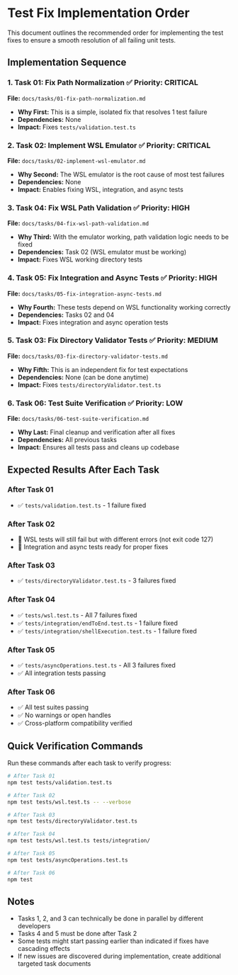 # Test Fix Implementation Order

This document outlines the recommended order for implementing the test fixes to ensure a smooth resolution of all failing unit tests.

## Implementation Sequence

### 1. **Task 01: Fix Path Normalization** ✅ Priority: CRITICAL

**File:** `docs/tasks/01-fix-path-normalization.md`

- **Why First:** This is a simple, isolated fix that resolves 1 test failure
- **Dependencies:** None
- **Impact:** Fixes `tests/validation.test.ts`

### 2. **Task 02: Implement WSL Emulator** ✅ Priority: CRITICAL

**File:** `docs/tasks/02-implement-wsl-emulator.md`

- **Why Second:** The WSL emulator is the root cause of most test failures
- **Dependencies:** None
- **Impact:** Enables fixing WSL, integration, and async tests

### 3. **Task 04: Fix WSL Path Validation** ✅ Priority: HIGH

**File:** `docs/tasks/04-fix-wsl-path-validation.md`

- **Why Third:** With the emulator working, path validation logic needs to be fixed
- **Dependencies:** Task 02 (WSL emulator must be working)
- **Impact:** Fixes WSL working directory tests

### 4. **Task 05: Fix Integration and Async Tests** ✅ Priority: HIGH

**File:** `docs/tasks/05-fix-integration-async-tests.md`

- **Why Fourth:** These tests depend on WSL functionality working correctly
- **Dependencies:** Tasks 02 and 04
- **Impact:** Fixes integration and async operation tests

### 5. **Task 03: Fix Directory Validator Tests** ✅ Priority: MEDIUM

**File:** `docs/tasks/03-fix-directory-validator-tests.md`

- **Why Fifth:** This is an independent fix for test expectations
- **Dependencies:** None (can be done anytime)
- **Impact:** Fixes `tests/directoryValidator.test.ts`

### 6. **Task 06: Test Suite Verification** ✅ Priority: LOW

**File:** `docs/tasks/06-test-suite-verification.md`

- **Why Last:** Final cleanup and verification after all fixes
- **Dependencies:** All previous tasks
- **Impact:** Ensures all tests pass and cleans up codebase

## Expected Results After Each Task

### After Task 01

- ✅ `tests/validation.test.ts` - 1 failure fixed

### After Task 02

- 🔄 WSL tests will still fail but with different errors (not exit code 127)
- 🔄 Integration and async tests ready for proper fixes

### After Task 03

- ✅ `tests/directoryValidator.test.ts` - 3 failures fixed

### After Task 04

- ✅ `tests/wsl.test.ts` - All 7 failures fixed
- ✅ `tests/integration/endToEnd.test.ts` - 1 failure fixed
- ✅ `tests/integration/shellExecution.test.ts` - 1 failure fixed

### After Task 05

- ✅ `tests/asyncOperations.test.ts` - All 3 failures fixed
- ✅ All integration tests passing

### After Task 06

- ✅ All test suites passing
- ✅ No warnings or open handles
- ✅ Cross-platform compatibility verified

## Quick Verification Commands

Run these commands after each task to verify progress:

```bash
# After Task 01
npm test tests/validation.test.ts

# After Task 02
npm test tests/wsl.test.ts -- --verbose

# After Task 03
npm test tests/directoryValidator.test.ts

# After Task 04
npm test tests/wsl.test.ts tests/integration/

# After Task 05
npm test tests/asyncOperations.test.ts

# After Task 06
npm test
```

## Notes

- Tasks 1, 2, and 3 can technically be done in parallel by different developers
- Tasks 4 and 5 must be done after Task 2
- Some tests might start passing earlier than indicated if fixes have cascading effects
- If new issues are discovered during implementation, create additional targeted task documents
